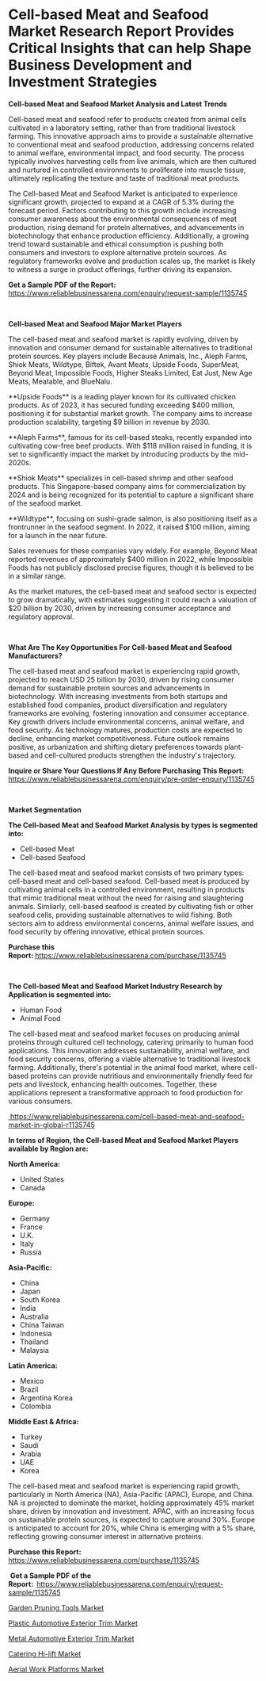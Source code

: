 <p><h1>Cell-based Meat and Seafood Market Research Report Provides Critical Insights that can help Shape Business Development and Investment Strategies</h1></p><p><strong>Cell-based Meat and Seafood Market Analysis and Latest Trends</strong></p>
<p><p>Cell-based meat and seafood refer to products created from animal cells cultivated in a laboratory setting, rather than from traditional livestock farming. This innovative approach aims to provide a sustainable alternative to conventional meat and seafood production, addressing concerns related to animal welfare, environmental impact, and food security. The process typically involves harvesting cells from live animals, which are then cultured and nurtured in controlled environments to proliferate into muscle tissue, ultimately replicating the texture and taste of traditional meat products.</p><p>The Cell-based Meat and Seafood Market is anticipated to experience significant growth, projected to expand at a CAGR of 5.3% during the forecast period. Factors contributing to this growth include increasing consumer awareness about the environmental consequences of meat production, rising demand for protein alternatives, and advancements in biotechnology that enhance production efficiency. Additionally, a growing trend toward sustainable and ethical consumption is pushing both consumers and investors to explore alternative protein sources. As regulatory frameworks evolve and production scales up, the market is likely to witness a surge in product offerings, further driving its expansion.</p></p>
<p><strong>Get a Sample PDF of the Report:&nbsp;</strong> <a href="https://www.reliablebusinessarena.com/enquiry/request-sample/1135745?utm_campaign=1444&utm_medium=2&utm_source=Github&utm_content=ia&utm_term=13102024&utm_id=cell-based-meat-and-seafood">https://www.reliablebusinessarena.com/enquiry/request-sample/1135745</a></p>
<p>&nbsp;</p>
<p><strong>Cell-based Meat and Seafood Major Market Players</strong></p>
<p><p>The cell-based meat and seafood market is rapidly evolving, driven by innovation and consumer demand for sustainable alternatives to traditional protein sources. Key players include Because Animals, Inc., Aleph Farms, Shiok Meats, Wildtype, Biftek, Avant Meats, Upside Foods, SuperMeat, Beyond Meat, Impossible Foods, Higher Steaks Limited, Eat Just, New Age Meats, Meatable, and BlueNalu.</p><p>**Upside Foods** is a leading player known for its cultivated chicken products. As of 2023, it has secured funding exceeding $400 million, positioning it for substantial market growth. The company aims to increase production scalability, targeting $9 billion in revenue by 2030.</p><p>**Aleph Farms**, famous for its cell-based steaks, recently expanded into cultivating cow-free beef products. With $118 million raised in funding, it is set to significantly impact the market by introducing products by the mid-2020s.</p><p>**Shiok Meats** specializes in cell-based shrimp and other seafood products. This Singapore-based company aims for commercialization by 2024 and is being recognized for its potential to capture a significant share of the seafood market.</p><p>**Wildtype**, focusing on sushi-grade salmon, is also positioning itself as a frontrunner in the seafood segment. In 2022, it raised $100 million, aiming for a launch in the near future.</p><p>Sales revenues for these companies vary widely. For example, Beyond Meat reported revenues of approximately $400 million in 2022, while Impossible Foods has not publicly disclosed precise figures, though it is believed to be in a similar range.</p><p>As the market matures, the cell-based meat and seafood sector is expected to grow dramatically, with estimates suggesting it could reach a valuation of $20 billion by 2030, driven by increasing consumer acceptance and regulatory approval.</p></p>
<p>&nbsp;</p>
<p><strong>What Are The Key Opportunities For Cell-based Meat and Seafood Manufacturers?</strong></p>
<p><p>The cell-based meat and seafood market is experiencing rapid growth, projected to reach USD 25 billion by 2030, driven by rising consumer demand for sustainable protein sources and advancements in biotechnology. With increasing investments from both startups and established food companies, product diversification and regulatory frameworks are evolving, fostering innovation and consumer acceptance. Key growth drivers include environmental concerns, animal welfare, and food security. As technology matures, production costs are expected to decline, enhancing market competitiveness. Future outlook remains positive, as urbanization and shifting dietary preferences towards plant-based and cell-cultured products strengthen the industry's trajectory.</p></p>
<p><strong>Inquire or Share Your Questions If Any Before Purchasing This Report:</strong> <a href="https://www.reliablebusinessarena.com/enquiry/pre-order-enquiry/1135745?utm_campaign=1444&utm_medium=2&utm_source=Github&utm_content=ia&utm_term=13102024&utm_id=cell-based-meat-and-seafood">https://www.reliablebusinessarena.com/enquiry/pre-order-enquiry/1135745</a></p>
<p>&nbsp;</p>
<p><strong>Market Segmentation</strong></p>
<p><strong>The Cell-based Meat and Seafood Market Analysis by types is segmented into:</strong></p>
<p><ul><li>Cell-based Meat</li><li>Cell-based Seafood</li></ul></p>
<p><p>The cell-based meat and seafood market consists of two primary types: cell-based meat and cell-based seafood. Cell-based meat is produced by cultivating animal cells in a controlled environment, resulting in products that mimic traditional meat without the need for raising and slaughtering animals. Similarly, cell-based seafood is created by cultivating fish or other seafood cells, providing sustainable alternatives to wild fishing. Both sectors aim to address environmental concerns, animal welfare issues, and food security by offering innovative, ethical protein sources.</p></p>
<p><strong>Purchase this Report:&nbsp;</strong><a href="https://www.reliablebusinessarena.com/purchase/1135745?utm_campaign=1444&utm_medium=2&utm_source=Github&utm_content=ia&utm_term=13102024&utm_id=cell-based-meat-and-seafood">https://www.reliablebusinessarena.com/purchase/1135745</a></p>
<p>&nbsp;</p>
<p><strong>The Cell-based Meat and Seafood Market Industry Research by Application is segmented into:</strong></p>
<p><ul><li>Human Food</li><li>Animal Food</li></ul></p>
<p><p>The cell-based meat and seafood market focuses on producing animal proteins through cultured cell technology, catering primarily to human food applications. This innovation addresses sustainability, animal welfare, and food security concerns, offering a viable alternative to traditional livestock farming. Additionally, there's potential in the animal food market, where cell-based proteins can provide nutritious and environmentally friendly feed for pets and livestock, enhancing health outcomes. Together, these applications represent a transformative approach to food production for various consumers.</p></p>
<p><a href="https://www.reliablebusinessarena.com/cell-based-meat-and-seafood-market-in-global-r1135745?utm_campaign=1444&utm_medium=2&utm_source=Github&utm_content=ia&utm_term=13102024&utm_id=cell-based-meat-and-seafood">&nbsp;https://www.reliablebusinessarena.com/cell-based-meat-and-seafood-market-in-global-r1135745</a></p>
<p><strong>In terms of Region, the Cell-based Meat and Seafood Market Players available by Region are:</strong></p>
<p>
    <p> <strong> North America: </strong>
        <ul>
            <li>United States</li>
            <li>Canada</li>
        </ul>
        </p> 
    <p> <strong> Europe: </strong>
        <ul>
            <li>Germany</li>
            <li>France</li>
            <li>U.K.</li>
            <li>Italy</li>
            <li>Russia</li>
        </ul>
        </p> 
    <p> <strong> Asia-Pacific: </strong>
        <ul>
            <li>China</li>
            <li>Japan</li>
            <li>South Korea</li>
            <li>India</li>
            <li>Australia</li>
            <li>China Taiwan</li>
            <li>Indonesia</li>
            <li>Thailand</li>
            <li>Malaysia</li>
        </ul>
        </p> 
    <p> <strong> Latin America: </strong>
        <ul>
            <li>Mexico</li>
            <li>Brazil</li>
            <li>Argentina Korea</li>
            <li>Colombia</li>
        </ul>
        </p> 
    <p> <strong> Middle East & Africa: </strong>
        <ul>
            <li>Turkey</li>
            <li>Saudi</li>
            <li>Arabia</li>
            <li>UAE</li>
            <li>Korea</li>
        </ul>
    </p>
    </p>
<p><p>The cell-based meat and seafood market is experiencing rapid growth, particularly in North America (NA), Asia-Pacific (APAC), Europe, and China. NA is projected to dominate the market, holding approximately 45% market share, driven by innovation and investment. APAC, with an increasing focus on sustainable protein sources, is expected to capture around 30%. Europe is anticipated to account for 20%, while China is emerging with a 5% share, reflecting growing consumer interest in alternative proteins.</p></p>
<p><strong>Purchase this Report: </strong><a href="https://www.reliablebusinessarena.com/purchase/1135745?utm_campaign=1444&utm_medium=2&utm_source=Github&utm_content=ia&utm_term=13102024&utm_id=cell-based-meat-and-seafood">https://www.reliablebusinessarena.com/purchase/1135745</a></p>
<p>&nbsp;<strong>Get a Sample PDF of the Report:&nbsp;&nbsp;</strong><a href="https://www.reliablebusinessarena.com/enquiry/request-sample/1135745?utm_campaign=1444&utm_medium=2&utm_source=Github&utm_content=ia&utm_term=13102024&utm_id=cell-based-meat-and-seafood">https://www.reliablebusinessarena.com/enquiry/request-sample/1135745</a></p>
<p><strong></strong></p>
<p><p><a href="https://issuu.com/reportprime-2/docs/garden-pruning-tools-market-size-20_dbc129b0cd9099?utm_campaign=1444&utm_medium=2&utm_source=Github&utm_content=ia&utm_term=13102024&utm_id=cell-based-meat-and-seafood">Garden Pruning Tools Market</a></p><p><a href="https://www.linkedin.com/pulse/plastic-automotive-exterior-trim-market-size-growth-yp5we?utm_campaign=1444&utm_medium=2&utm_source=Github&utm_content=ia&utm_term=13102024&utm_id=cell-based-meat-and-seafood">Plastic Automotive Exterior Trim Market</a></p><p><a href="https://www.linkedin.com/pulse/metal-automotive-exterior-trim-market-evolution-future-s2ene?utm_campaign=1444&utm_medium=2&utm_source=Github&utm_content=ia&utm_term=13102024&utm_id=cell-based-meat-and-seafood">Metal Automotive Exterior Trim Market</a></p><p><a href="https://www.linkedin.com/pulse/catering-hi-lift-market-forecast-global-trends-analysis-6ktse?utm_campaign=1444&utm_medium=2&utm_source=Github&utm_content=ia&utm_term=13102024&utm_id=cell-based-meat-and-seafood">Catering Hi-lift Market</a></p><p><a href="https://issuu.com/reportprime-2/docs/aerial-work-platforms-market-size-2_0c3e53cbccd7ed?utm_campaign=1444&utm_medium=2&utm_source=Github&utm_content=ia&utm_term=13102024&utm_id=cell-based-meat-and-seafood">Aerial Work Platforms Market</a></p></p>